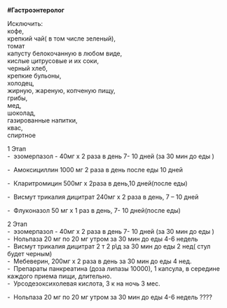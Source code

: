 
**#Гастроэнтеролог**

  
Исключить:  
кофе,  
крепкий чай( в том числе зеленый),  
томат  
капусту белокочанную в любом виде,  
кислые цитрусовые и их соки,  
черный хлеб,  
крепкие бульоны,  
холодец,  
жирную, жареную, копченую пищу,  
грибы,  
мед,  
шоколад,  
газированные напитки,  
квас,  
спиртное  

1 Этап  
-  эзомерпазол - 40мг х 2 раза в день 7- 10 дней (за 30 мин до еды )

-  Амоксициллин 1000 мг 2 раза в день после еды 10 дней

-  Кларитромицин 500мг х 2раза в день,10 дней(после еды)

-  Висмут трикалия дицитрат 240мг х 2 раза в день, 7 – 10 дней

-  Флуконазол 50 мг х 1 раз в день, 7- 10 дней(после еды)  
  
2 Этап  
-  эзомерпазол - 40мг х 2 раза в день 7- 10 дней (за 30 мин до еды )  
-  Нольпаза 20 мг по 20 мг утром за 30 мин до еды 4-6 недель  
-  Висмут трикалия дицитрат 2 т 2 р\д за 30 мин до еды 2 нед( стул будет черным)  
-  Мебеверин, 200мг х 2 раза в день за 30 мин до еды 4 нед.  
-  Препараты панкреатина (доза липазы 10000), 1 капсула, в середине каждого приема пищи, длительно.  
-  Урсодезоксихолевая кислота, 3 к на ночь 3 мес.  
  
  
-  Нольпаза 20 мг по 20 мг утром за 30 мин до еды 4-6 недель ????
